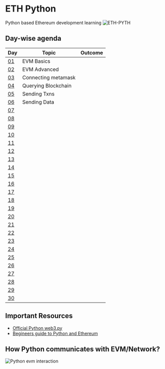 # ETH Python
Python based Ethereum development learning
![ETH-PYTH](https://github.com/PriyathamVarma/Eth-Python/blob/main/Ethereum%20-%20Python.jpg)

## Day-wise agenda

| Day | Topic | Outcome |
| - | - | - |
| [01](https://github.com/PriyathamVarma/30-days-of-web3py/tree/main/Day_01) | EVM Basics |  |
| [02](https://github.com/PriyathamVarma/30-days-of-web3py/tree/main/Day_02) | EVM Advanced |  |
| [03](https://github.com/PriyathamVarma/30-days-of-web3py/tree/main/Day_03) | Connecting metamask |  |
| [04](https://github.com/PriyathamVarma/30-days-of-web3py/tree/main/Day_04) | Querying Blockchain |  |
| [05](https://github.com/PriyathamVarma/30-days-of-web3py/tree/main/Day_05) | Sending Txns |  |
| [06](https://github.com/PriyathamVarma/30-days-of-web3py/tree/main/Day_06) | Sending Data |  |
| [07](https://github.com/PriyathamVarma/30-days-of-web3py/tree/main/Day_07) |  |  |
| [08](https://github.com/PriyathamVarma/30-days-of-web3py/tree/main/Day_08) |  |  |
| [09](https://github.com/PriyathamVarma/30-days-of-web3py/tree/main/Day_09) |  |  |
| [10](https://github.com/PriyathamVarma/30-days-of-web3py/tree/main/Day_10) |  |  |
| [11](https://github.com/PriyathamVarma/30-days-of-web3py/tree/main/Day_11) |  |  |
| [12](https://github.com/PriyathamVarma/30-days-of-web3py/tree/main/Day_12) |  |  |
| [13](https://github.com/PriyathamVarma/30-days-of-web3py/tree/main/Day_13) |  |  |
| [14](https://github.com/PriyathamVarma/30-days-of-web3py/tree/main/Day_14) |  |  |
| [15](https://github.com/PriyathamVarma/30-days-of-web3py/tree/main/Day_15) |  |  |
| [16](https://github.com/PriyathamVarma/30-days-of-web3py/tree/main/Day_16) |  |  |
| [17](https://github.com/PriyathamVarma/30-days-of-web3py/tree/main/Day_17) |  |  |
| [18](https://github.com/PriyathamVarma/30-days-of-web3py/tree/main/Day_18) |  |  |
| [19](https://github.com/PriyathamVarma/30-days-of-web3py/tree/main/Day_19) |  |  |
| [20](https://github.com/PriyathamVarma/30-days-of-web3py/tree/main/Day_20) |  |  |
| [21](https://github.com/PriyathamVarma/30-days-of-web3py/tree/main/Day_21) |  |  |
| [22](https://github.com/PriyathamVarma/30-days-of-web3py/tree/main/Day_22) |  |  |
| [23](https://github.com/PriyathamVarma/30-days-of-web3py/tree/main/Day_23) |  |  |
| [24](https://github.com/PriyathamVarma/30-days-of-web3py/tree/main/Day_24) |  |  |
| [25](https://github.com/PriyathamVarma/30-days-of-web3py/tree/main/Day_25) |  |  |
| [26](https://github.com/PriyathamVarma/30-days-of-web3py/tree/main/Day_26) |  |  |
| [27](https://github.com/PriyathamVarma/30-days-of-web3py/tree/main/Day_27) |  |  |
| [28](https://github.com/PriyathamVarma/30-days-of-web3py/tree/main/Day_28) |  |  |
| [29](https://github.com/PriyathamVarma/30-days-of-web3py/tree/main/Day_29) |  |  |
| [30](https://github.com/PriyathamVarma/30-days-of-web3py/tree/main/Day_30) |  |  |

## Important Resources

-  [Official Python web3.py](https://web3py.readthedocs.io/en/stable/)
-  [Begineers guide to Python and Ethereum](https://snakecharmers.ethereum.org/a-developers-guide-to-ethereum-pt-1/)

## How Python communicates with EVM/Network?

![Python evm interaction](https://github.com/PriyathamVarma/Eth-Python/blob/main/Diagrams/web3PY.drawio.png)



